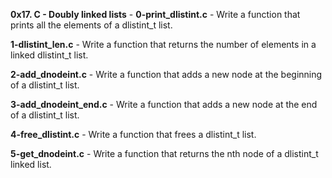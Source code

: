 **0x17. C - Doubly linked lists** - **0-print_dlistint.c** - Write a function that prints all the elements of a dlistint_t list.

**1-dlistint_len.c** - Write a function that returns the number of elements in a linked dlistint_t list.

**2-add_dnodeint.c** - Write a function that adds a new node at the beginning of a dlistint_t list.

**3-add_dnodeint_end.c** - Write a function that adds a new node at the end of a dlistint_t list.

**4-free_dlistint.c** - Write a function that frees a dlistint_t list.

**5-get_dnodeint.c** - Write a function that returns the nth node of a dlistint_t linked list.


